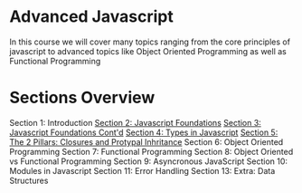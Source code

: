 # Advanced Javascript

In this course we will cover many topics ranging from the core principles of javascript to advanced topics like Object Oriented Programming as well as Functional Programming

# Sections Overview

Section 1: Introduction
[Section 2: Javascript Foundations](./section-02.md)
[Section 3: Javascript Foundations Cont'd](./section-03.md)
[Section 4: Types in Javascript](./section-04.md)
[Section 5: The 2 Pillars: Closures and Protypal Inhritance](./section-05.md)
Section 6: Object Oriented Programming
Section 7: Functional Programming
Section 8: Object Oriented vs Functional Programming
Section 9: Asyncronous JavaScript
Section 10: Modules in Javascript
Section 11: Error Handling
Section 13: Extra: Data Structures
